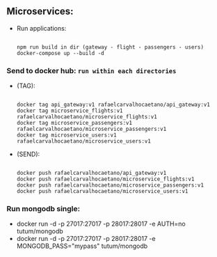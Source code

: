 ## Microservices:

  - Run applications:
    
    ```
    
    npm run build in dir (gateway - flight - passengers - users)
    docker-compose up --build -d
    
    ```

### Send to docker hub: ``` run within each directories ```

  - (TAG):

      ```

      docker tag api_gateway:v1 rafaelcarvalhocaetano/api_gateway:v1
      docker tag microservice_flights:v1 rafaelcarvalhocaetano/microservice_flights:v1
      docker tag microservice_passengers:v1 rafaelcarvalhocaetano/microservice_passengers:v1
      docker tag microservice_users:v1 rafaelcarvalhocaetano/microservice_users:v1
      
      ```
  - (SEND):

      ```

      docker push rafaelcarvalhocaetano/api_gateway:v1
      docker push rafaelcarvalhocaetano/microservice_flights:v1
      docker push rafaelcarvalhocaetano/microservice_passengers:v1
      docker push rafaelcarvalhocaetano/microservice_users:v1
      
      ```

### Run mongodb single:
  - docker run -d -p 27017:27017 -p 28017:28017 -e AUTH=no tutum/mongodb
  - docker run -d -p 27017:27017 -p 28017:28017 -e MONGODB_PASS="mypass" tutum/mongodb
